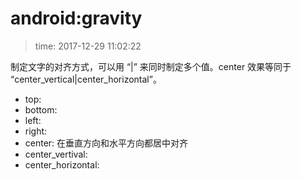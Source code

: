 # android:gravity
>time: 2017-12-29 11:02:22  

制定文字的对齐方式，可以用 “|” 来同时制定多个值。center 效果等同于 “center_vertical|center_horizontal”。
* top: 
* bottom: 
* left: 
* right:
* center: 在垂直方向和水平方向都居中对齐
* center_vertival:
* center_horizontal: 
